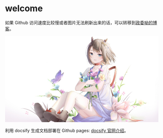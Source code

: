 # welcome
如果 Github 访问速度比较慢或者图片无法刷新出来的话，可以转移到[政委呦的博客](http://blog.utunan.com)。


<img src="./resources/images/homepage.jpg" width="800px"/>

利用 docsify 生成文档部署在 Github pages: [docsify 官网介绍](https://docsify.js.org/#/)。